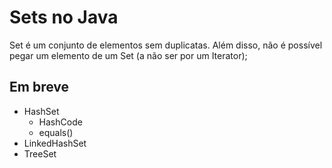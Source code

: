 # Sets no Java

Set é um conjunto de elementos sem duplicatas. Além disso, não é possível pegar um elemento de um Set (a não ser por um Iterator);

## Em breve
* HashSet
	- HashCode
	- equals()
* LinkedHashSet
* TreeSet